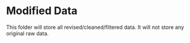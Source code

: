 # Modified Data

This folder will store all revised/cleaned/filtered data. It will not store any original raw data.